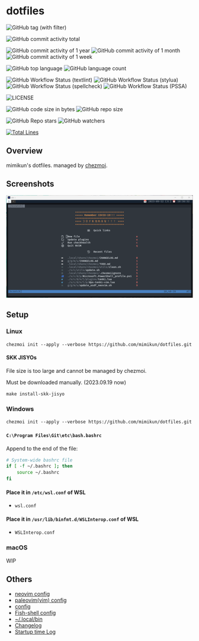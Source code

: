 # dotfiles

![GitHub tag (with filter)](https://img.shields.io/github/v/tag/mimikun/dotfiles)

![GitHub commit activity total](https://img.shields.io/github/commit-activity/t/mimikun/dotfiles)

![GitHub commit activity of 1 year](https://img.shields.io/github/commit-activity/y/mimikun/dotfiles)
![GitHub commit activity of 1 month](https://img.shields.io/github/commit-activity/m/mimikun/dotfiles)
![GitHub commit activity of 1 week](https://img.shields.io/github/commit-activity/w/mimikun/dotfiles)

![GitHub top language](https://img.shields.io/github/languages/top/mimikun/dotfiles)
![GitHub language count](https://img.shields.io/github/languages/count/mimikun/dotfiles)

![GitHub Workflow Status (textlint)](https://img.shields.io/github/actions/workflow/status/mimikun/dotfiles/textlint.yml?label=textlint)
![GitHub Workflow Status (stylua)](https://img.shields.io/github/actions/workflow/status/mimikun/dotfiles/stylua-lint.yml?label=stylua)
![GitHub Workflow Status (spellcheck)](https://img.shields.io/github/actions/workflow/status/mimikun/dotfiles/spell-check.yml?label=SpellCheck)
![GitHub Workflow Status (PSSA)](https://img.shields.io/github/actions/workflow/status/mimikun/dotfiles/script-analyze.yml?label=PSSA)

![LICENSE](https://img.shields.io/github/license/mimikun/dotfiles)

![GitHub code size in bytes](https://img.shields.io/github/languages/code-size/mimikun/dotfiles)
![GitHub repo size](https://img.shields.io/github/repo-size/mimikun/dotfiles)

![GitHub Repo stars](https://img.shields.io/github/stars/mimikun/dotfiles)
![GitHub watchers](https://img.shields.io/github/watchers/mimikun/dotfiles)

[![Total Lines](https://tokei.rs/b1/github/mimikun/dotfiles)](https://github.com/mimikun/dotfiles)

## Overview

mimikun's dotfiles.
managed by [chezmoi](https://www.chezmoi.io/).

## Screenshots

![my neovim dashboard](images/neovim-dashboard.png)

## Setup

### Linux

```shell
chezmoi init --apply --verbose https://github.com/mimikun/dotfiles.git
```

#### SKK JISYOs

File size is too large and cannot be managed by chezmoi.

Must be downloaded manually. (2023.09.19 now)

```shell
make install-skk-jisyo
```

### Windows

```shell
chezmoi init --apply --verbose https://github.com/mimikun/dotfiles.git
```

#### `C:\Program Files\Git\etc\bash.bashrc`

Append to the end of the file:

```bash
# System-wide bashrc file
if [ -f ~/.bashrc ]; then
    source ~/.bashrc
fi
```

#### Place it in `/etc/wsl.conf` of WSL

- `wsl.conf`

#### Place it in `/usr/lib/binfmt.d/WSLInterop.conf` of WSL

- `WSLInterop.conf`

### macOS

WIP

## Others

- [neovim config](dot_config/nvim/README.md)
- [paleovim(vim) config](dot_vim/README.md)
- [config](dot_config/README.md)
- [Fish-shell config](dot_config/fish/README.md)
- [~/.local/bin](private_dot_local/bin/README.md)
- [Changelog](CHANGELOG.md)
- [Startup time Log](STARTUPTIME.md)
